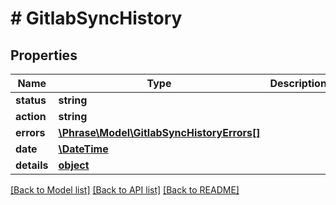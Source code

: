 # # GitlabSyncHistory

## Properties

Name | Type | Description | Notes
------------ | ------------- | ------------- | -------------
**status** | **string** |  | [optional] 
**action** | **string** |  | [optional] 
**errors** | [**\Phrase\Model\GitlabSyncHistoryErrors[]**](GitlabSyncHistoryErrors.md) |  | [optional] 
**date** | [**\DateTime**](\DateTime.md) |  | [optional] 
**details** | [**object**](.md) |  | [optional] 

[[Back to Model list]](../../README.md#documentation-for-models) [[Back to API list]](../../README.md#documentation-for-api-endpoints) [[Back to README]](../../README.md)


